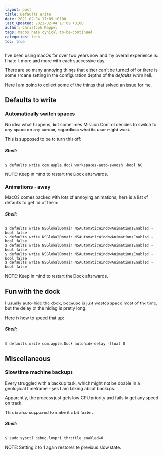 ```yaml
---
layout: post
title: Defaults Write
date: 2021-02-04 17:09 +0100
last_updated: 2021-02-04 17:09 +0100
author: Christoph Kappel
tags: macos hate cynical to-be-continued
categories: tech
toc: true
---
```

I've been using macOs for over two years now and my overall experience is: I hate it more and more
with each successive day.

There are so many annoying things that either can't be turned off or there is some arcane setting in
the configuration depths of the _defaults write_ hell..

Here I am going to collect some of the things that solved an issue for me.

## Defaults to write

### Automatically switch spaces

No idea what happens, but sometimes Mission Control decides to switch to any space on any screen,
regardless what its user might want.

This is supposed to be to turn this off:

###### **Shell:**
```shell
$ defaults write com.apple.dock workspaces-auto-swoosh -bool NO
```

NOTE: Keep in mind to restart the Dock afterwards.

### Animations - away

MacOS comes packed with lots of annoying animations, here is a list of defaults to get rid of them:

###### **Shell:**
```shell
$ defaults write NSGlobalDomain NSAutomaticWindowAnimationsEnabled -bool false
$ defaults write NSGlobalDomain NSAutomaticWindowAnimationsEnabled -bool false
$ defaults write NSGlobalDomain NSAutomaticWindowAnimationsEnabled -bool false
$ defaults write NSGlobalDomain NSAutomaticWindowAnimationsEnabled -bool false
$ defaults write NSGlobalDomain NSAutomaticWindowAnimationsEnabled -bool false
```

NOTE: Keep in mind to restart the Dock afterwards.

## Fun with the dock

I usually auto-hide the dock, because is just wastes space most of the time, but the delay of the
hiding is pretty long.

Here is how to speed that up:

###### **Shell:**
```shell
$ defaults write com.apple.Dock autohide-delay -float 0
```

## Miscellaneous


### Slow time machine backups

Every struggled with a backup task, which might not be doable in a geological timeframe - yes I am
talking about backups.

Apparently, the process just gets low CPU priority and fails to get any speed on track.

This is also supposed to make it a bit faster:

###### **Shell:**
```shell
$ sudo sysctl debug.lowpri_throttle_enabled=0
```

NOTE: Setting it to 1 again restores te previous slow state.
